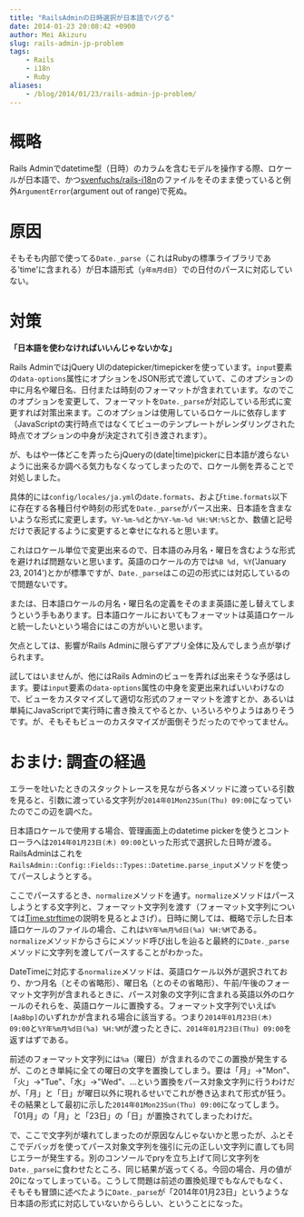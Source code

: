 ```yaml
---
title: "RailsAdminの日時選択が日本語でバグる"
date: 2014-01-23 20:08:42 +0900
author: Mei Akizuru
slug: rails-admin-jp-problem
tags:
    - Rails
    - i18n
    - Ruby
aliases:
    - /blog/2014/01/23/rails-admin-jp-problem/
---
```


# 概略
Rails Adminでdatetime型（日時）のカラムを含むモデルを操作する際、ロケールが日本語で、かつ[svenfuchs/rails-i18n](https://github.com/svenfuchs/rails-i18n)のファイルをそのまま使っていると例外`ArgumentError`(argument out of range)で死ぬ。

# 原因
そもそも内部で使ってる`Date._parse`（これはRubyの標準ライブラリである'time'に含まれる）が日本語形式（`y年m月d日`）での日付のパースに対応していない。

# 対策
**「日本語を使わなければいいんじゃないかな」**

Rails AdminではjQuery UIのdatepicker/timepickerを使っています。`input`要素の`data-options`属性にオプションをJSON形式で渡していて、このオプションの中に月名や曜日名、日付または時刻のフォーマットが含まれています。なのでこのオプションを変更して、フォーマットを`Date._parse`が対応している形式に変更すれば対策出来ます。このオプションは使用しているロケールに依存します（JavaScriptの実行時点ではなくてビューのテンプレートがレンダリングされた時点でオプションの中身が決定されて引き渡されます）。

が、もはや一体どこを弄ったらjQueryの(date|time)pickerに日本語が渡らないように出来るか調べる気力もなくなってしまったので、ロケール側を弄ることで対処しました。

具体的には`config/locales/ja.yml`の`date.formats`、および`time.formats`以下に存在する各種日付や時刻の形式を`Date._parse`がパース出来、日本語を含まないような形式に変更します。`%Y-%m-%d`とか`%Y-%m-%d %H:%M:%S`とか、数値と記号だけで表記するように変更すると幸せになれると思います。

これはロケール単位で変更出来るので、日本語のみ月名・曜日を含むような形式を避ければ問題ないと思います。英語のロケールの方では`%B %d, %Y`('January 23, 2014')とかが標準ですが、`Date._parse`はこの辺の形式には対応しているので問題ないです。

または、日本語ロケールの月名・曜日名の定義をそのまま英語に差し替えてしまうという手もあります。日本語ロケールにおいてもフォーマットは英語ロケールと統一したいという場合にはこの方がいいと思います。

欠点としては、影響がRails Adminに限らずアプリ全体に及んでしまう点が挙げられます。

試してはいませんが、他にはRails Adminのビューを弄れば出来そうな予感はします。要は`input`要素の`data-options`属性の中身を変更出来ればいいわけなので、ビューをカスタマイズして適切な形式のフォーマットを渡すとか、あるいは単純にJavaScriptで実行時に書き換えてやるとか、いろいろやりようはありそうです。が、そもそもビューのカスタマイズが面倒そうだったのでやってません。

# おまけ: 調査の経過
エラーを吐いたときのスタックトレースを見ながら各メソッドに渡っている引数を見ると、引数に渡っている文字列が`2014年01Mon23Sun(Thu) 09:00`になっていたのでこの辺を調べた。

日本語ロケールで使用する場合、管理画面上のdatetime pickerを使うとコントローラへは`2014年01月23日(木) 09:00`といった形式で選択した日時が渡る。RailsAdminはこれを`RailsAdmin::Config::Fields::Types::Datetime.parse_input`メソッドを使ってパースしようとする。

ここでパースするとき、`normalize`メソッドを通す。`normalize`メソッドはパースしようとする文字列と、フォーマット文字列を渡す（フォーマット文字列については[Time.strftime](http://docs.ruby-lang.org/ja/2.1.0/class/Time.html#I_STRFTIME)の説明を見るとよさげ）。日時に関しては、概略で示した日本語ロケールのファイルの場合、これは`%Y年%m月%d日(%a) %H:%M`である。`normalize`メソッドからさらにメソッド呼び出しを辿ると最終的に`Date._parse`メソッドに文字列を渡してパースすることがわかった。

DateTimeに対応する`normalize`メソッドは、英語ロケール以外が選択されており、かつ月名（とその省略形）、曜日名（とのその省略形）、午前/午後のフォーマット文字列が含まれるときに、パース対象の文字列に含まれる英語以外のロケールのそれらを、英語ロケールに置換する。フォーマット文字列でいえば`%[AaBbp]`のいずれかが含まれる場合に該当する。つまり`2014年01月23日(木) 09:00`と`%Y年%m月%d日(%a) %H:%M`が渡ったときに、`2014年01月23日(Thu) 09:00`を返すはずである。

前述のフォーマット文字列には`%a`（曜日）が含まれるのでこの置換が発生するが、このとき単純に全ての曜日の文字を置換してしまう。要は「月」→"Mon"、「火」→"Tue"、「水」→"Wed"、…という置換をパース対象文字列に行うわけだが、「月」と「日」が曜日以外に現れるせいでこれが巻き込まれて形式が狂う。その結果として最初に示した`2014年01Mon23Sun(Thu) 09:00`になってしまう。「01月」の「月」と「23日」の「日」が置換されてしまったわけだ。

で、ここで文字列が壊れてしまったのが原因なんじゃないかと思ったが、ふとそこでデバッガを使ってパース対象文字列を強引に元の正しい文字列に直しても同じエラーが発生する。別のコンソールでpryを立ち上げて同じ文字列を`Date._parse`に食わせたところ、同じ結果が返ってくる。今回の場合、月の値が20になってしまっている。こうして問題は前述の置換処理でもなんでもなく、そもそも冒頭に述べたように`Date._parse`が「2014年01月23日」というような日本語の形式に対応していないかららしい、ということになった。